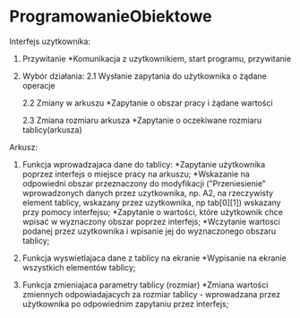 # ProgramowanieObiektowe

Interfejs uzytkownika:
1. Przywitanie
*Komunikacja z uzytkownikiem, start programu, przywitanie
	
2. Wybór działania:
  2.1 Wysłanie zapytania do użytkownika o żądane operacje
  	
   2.2 Zmiany w arkuszu
   	*Zapytanie o obszar pracy i żądane wartości
   
    2.3 Zmiana rozmiaru arkusza
    	*Zapytanie o oczekiwane rozmiaru tablicy(arkusza)
    


Arkusz:
1. Funkcja wprowadzajaca dane do tablicy:
 *Zapytanie użytkownika poprzez interfejs o miejsce pracy na arkuszu;
  *Wskazanie na odpowiedni obszar przeznaczony do modyfikacji ("Przeniesienie" wprowadzonych danych przez uzytkownika, np. A2, na rzeczywisty element tablicy,
   wskazany przez uzytkownika, np tab[0][1]) wskazany przy pomocy interfejsu;
   	*Zapytanie o wartości, które użytkownik chce wpisać w wyznaczony obszar poprzez interfejs;
    	*Wczytanie wartosci podanej przez uzytkownika i wpisanie jej do wyznaczonego obszaru tablicy;

2. Funkcja wyswietlajaca dane z tablicy na ekranie
	*Wypisanie na ekranie wszystkich elementów tablicy;
	

3. Funkcja zmieniajaca parametry tablicy (rozmiar)
	*Zmiana wartości zmiennych odpowiadajacych za rozmiar tablicy -  wprowadzana przez
	użytkownika po odpowiednim zapytaniu przez interfejs;
